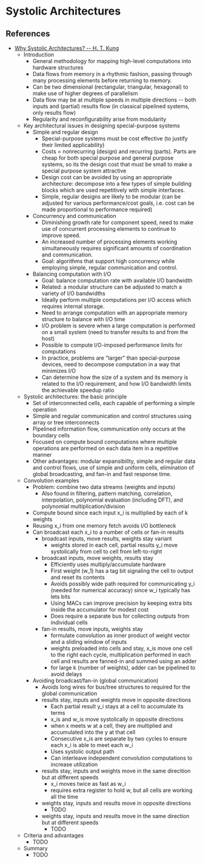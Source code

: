 # Systolic Architectures

## References
- [Why Systolic Architectures? -- H. T. Kung](http://www.eecs.harvard.edu/~htk/publication/1982-kung-why-systolic-architecture.pdf)
  - Introduction
    - General methodology for mapping high-level computations into hardware structures
    - Data flows from memory in a rhythmic fashion, passing through many
      processing elements before returning to memory.
    - Can be two dimensional (rectangular, triangular, hexagonal) to make use
      of higher degrees of parallelism
    - Data flow may be at multiple speeds in multiple directions -- both inputs
      and (partial) results flow (in classical pipelined systems, only results
      flow)
    - Regularity and reconfigurability arise from modularity
  - Key architectural issues in designing special-purpose systems
    - Simple and regular design
      - Special-purpose systems must be cost effective (to justify their limited
        applicability)
      - Costs = nonrecurring (design) and recurring (parts).  Parts are cheap for
        both special purpose and general purpose systems, so its the design cost
        that must be small to make a special purpose system attractive
      - Design cost can be avoided by using an appropriate architecture:
        decompose into a few types of simple building blocks which are used
        repetitively with simple interfaces. 
      - Simple, regular designs are likely to be modular (can be adjusted for
        various performance/cost goals, i.e. cost can be made proportional to
        performance required)
    - Concurrency and communication
      - Diminishing growth rate for component speed, need to make use of
        concurrent processing elements to continue to improve speed.
      - An increased number of processing elements working simultaneously
        requires significant amounts of coordination and communication.
      - Goal: algorithms that support high concurrency while employing simple,
        regular communication and control.
    - Balancing computation with I/O
      - Goal: balance computation rate with available I/O bandwidth
      - Related: a modular structure can be adjusted to match a
        variety of I/O bandwidths
      - Ideally perform multiple computations per I/O access which requires
        internal storage.
      - Need to arrange computation with an appropriate memory structure to
        balance with I/O time
      - I/O problem is severe when a large computation is performed on a small
        system (need to transfer results to and from the host)
      - Possible to compute I/O-imposed performance limits for computations
      - In practice, problems are "larger" than special-purpose devices, need to
        decompose computation in a way that minimizes I/O
      - Can determine how the size of a system and its memory is related to the
        I/O requirement, and how I/O bandwidth limits the achievable speedup
        ratio
  - Systolic architectures: the basic principle
    - Set of interconnected cells, each capable of performing a simple operation
    - Simple and regular communication and control structures using array or
      tree interconnects
    - Pipelined information flow, communication only occurs at the boundary
      cells
    - Focused on compute bound computations where multiple operations are
      performed on each data item in a repetitive manner
    - Other advantages: modular expansibility, simple and regular data and
      control flows, use of simple and uniform cells, elimination of global
      broadcasting, and fan-in and fast response time.
  - Convolution examples
    - Problem: combine two data streams (weights and inputs)
      - Also found in filtering, pattern matching, correlation, interpolation,
        polynomial evaluation (including DFT), and polynomial
        multiplication/division
    - Compute bound since each input x_i is multiplied by each of k weights
    - Reusing x_i from one memory fetch avoids I/O bottleneck
    - Can broadcast each x_i to a number of cells or fan-in results
      - broadcast inputs, move results, weights stay variant
        - weights stored in each cell, partial results y_i move systolically
          from cell to cell from left-to-right
      - broadcast inputs, move weights, results stay
        - Efficiently uses multiply/accumulate hardware
        - First weight (w_1) has a tag bit signaling the cell to output and
          reset its contents
        - Avoids possibly wide path required for communicating y_i (needed for
          numerical accuracy) since w_i typically has lets bits
        - Using MACs can improve precision by keeping extra bits inside the
          accumulator for modest cost
        - Does require a separate bus for collecting outputs from individual
          cells
      - fan-in results, move inputs, weights stay
        - formulate convolution as inner product of weight vector and a sliding
          window of inputs
        - weights preloaded into cells and stay, x_is move one cell to the
          right each cycle, multiplication performed in each cell and results
          are fanned-in and summed using an adder
        - for large k (number of weights), adder can be pipelined to avoid
          delays
    - Avoiding broadcast/fan-in (global communication)
      - Avoids long wires for bus/tree structures to required for the global
        communication
      - results stay, inputs and weights move in opposite directions
        - Each partial result y_i stays at a cell to accumulate its terms
        - x_is and w_is move systolically in opposite directions
        - when x meets w at a cell, they are multiplied and accumulated into
          the y at that cell
        - Consecutive x_is are separate by two cycles to ensure each x_i is
          able to meet each w_i
        - Uses systolic output path
        - Can interleave independent convolution computations to increase
          utilization
      - results stay, inputs and weights move in the same direcition but at
        different speeds
        - x_i moves twice as fast as w_i
        - requires extra register to hold w, but all cells are working all the
          time
      - weights stay, inputs and results move in opposite directions
        - TODO
      - weights stay, inputs and results move in the same direction but at
        different speeds
        - TODO
  - Criteria and advantages
    - TODO
  - Summary
    - TODO

